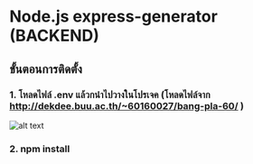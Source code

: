 # Node.js express-generator (BACKEND)
## ขั้นตอนการติดตั้ง
### 1. โหลดไฟล์ .env แล้วกนำไปวางในโปรเจค (โหลดไฟล์จาก http://dekdee.buu.ac.th/~60160027/bang-pla-60/ )
![alt text](https://user-images.githubusercontent.com/48548611/77217085-0e528200-6b52-11ea-9eb0-bbdbd090a1c9.jpg)
### 2. npm install
